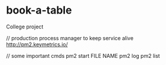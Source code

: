 # book-a-table
College project


// production process manager to keep service alive 
http://pm2.keymetrics.io/

// some important cmds 
pm2 start FILE NAME
pm2 log
pm2 list
